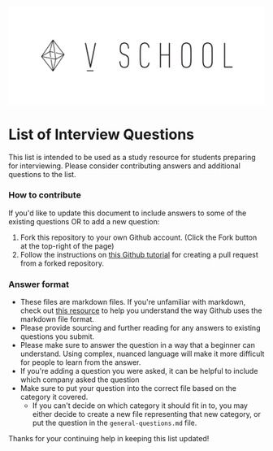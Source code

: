![V School Logo](v_school_logo.png)

List of Interview Questions
===========================
This list is intended to be used as a study resource for students preparing for interviewing. Please consider contributing answers and additional questions to the list.

### How to contribute
If you'd like to update this document to include answers to some of the existing questions OR to add a new question:

1. Fork this repository to your own Github account. (Click the Fork button at the top-right of the page)
1. Follow the instructions on [this Github tutorial](https://help.github.com/articles/creating-a-pull-request-from-a-fork/) for creating a pull request from a forked repository.

### Answer format
* These files are markdown files. If you're unfamiliar with markdown, check out [this resource](https://guides.github.com/features/mastering-markdown/) to help you understand the way Github uses the markdown file format.
* Please provide sourcing and further reading for any answers to existing questions you submit.
* Please make sure to answer the question in a way that a beginner can understand. Using complex, nuanced language will make it more difficult for people to learn from the answer.
* If you're adding a question you were asked, it can be helpful to include which company asked the question
* Make sure to put your question into the correct file based on the category it covered.
    * If you can't decide on which category it should fit in to, you may either decide to create a new file representing that new category, or put the question in the `general-questions.md` file.

Thanks for your continuing help in keeping this list updated!
